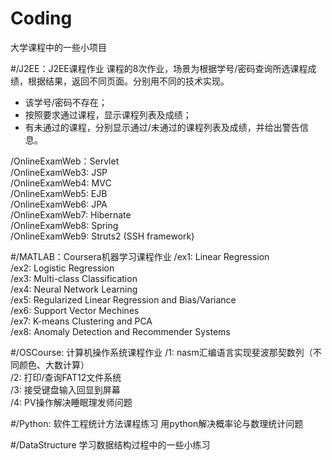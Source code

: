 Coding
===
大学课程中的一些小项目

#/J2EE：J2EE课程作业
课程的8次作业，场景为根据学号/密码查询所选课程成绩，根据结果，返回不同页面。分别用不同的技术实现。
* 该学号/密码不存在；
* 按照要求通过课程，显示课程列表及成绩；
* 有未通过的课程，分别显示通过/未通过的课程列表及成绩，并给出警告信息。<br/>

/OnlineExamWeb：Servlet<br/>
/OnlineExamWeb3: JSP<br/>
/OnlineExamWeb4: MVC<br/>
/OnlineExamWeb5: EJB<br/>
/OnlineExamWeb6: JPA<br/>
/OnlineExamWeb7: Hibernate<br/>
/OnlineExamWeb8: Spring<br/>
/OnlineExamWeb9: Struts2 (SSH framework)</br>

#/MATLAB：Coursera机器学习课程作业
/ex1: Linear Regression<br>
/ex2: Logistic Regression<br>
/ex3: Multi-class Classification<br>
/ex4: Neural Network Learning<br>
/ex5: Regularized Linear Regression and Bias/Variance<br>
/ex6: Support Vector Mechines<br>
/ex7: K-means Clustering and PCA<br>
/ex8: Anomaly Detection and Recommender Systems<br>

#/OSCourse: 计算机操作系统课程作业
/1: nasm汇编语言实现斐波那契数列（不同颜色、大数计算）<br>
/2: 打印/查询FAT12文件系统<br>
/3: 接受键盘输入回显到屏幕<br>
/4: PV操作解决睡眠理发师问题<br>

#/Python: 软件工程统计方法课程练习
用python解决概率论与数理统计问题

#/DataStructure
学习数据结构过程中的一些小练习
